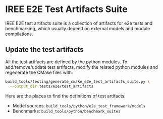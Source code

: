 IREE E2E Test Artifacts Suite
===============================

IREE E2E test artifacts suite is a collection of artifacts for e2e tests and
benchmarking, which usually depend on external models and module compilations.

Update the test artifacts
-------------------------

All the test artifacts are defined by the python modules. To add/remove/update
test artifacts, modify the related python modules and regenerate the CMake files
with:

```sh
build_tools/testing/generate_cmake_e2e_test_artifacts_suite.py \
  --output_dir tests/e2e/test_artifacts
```

Here are the places to find the definitions of test artifacts:
- Model sources: `build_tools/python/e2e_test_framework/models`
- Benchmarks: `build_tools/python/benchmark_suites`
